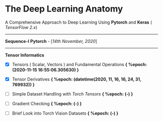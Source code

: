 # The Deep Learning Anatomy
A Comprehensive Approach to Deep Learning Using **Pytorch** 
and **Keras** ( *TensorFlow 2.x*)
***
**Sequence-I** **Pytorch** - [*14th November, 2020*]
***

**Tensor Informatics**

 - [x] Tensors ( Scalar, Vectors ) and Fundamental Operations  **{ %epoch: (2020-11-15 16:55:06.305630) }**
 - [x] Tensor Derivatives **{ %epoch: (datetime(2020, 11, 16, 16, 24, 31, 769932)) }**
 - [ ] Simple Dataset Handling with *Torch Tensors*  **{ %epoch: (-) }**
 - [ ] Gradient Checking **{ %epoch: (-) }**
 - [ ] Brief Look into Torch Vision Datasets  **{ %epoch: (-) }**


 
